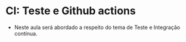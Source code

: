 # CI: Teste e Github actions

- Neste aula será abordado a respeito do tema de Teste e Integração contínua.
